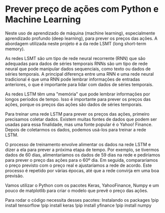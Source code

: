 # Prever preço de ações com Python e Machine Learning

Neste uso de aprendizado de máquina (machine learning), especialmente aprendizado profundo (deep learning), para prever os preços das ações. A abordagem utilizada neste projeto é a da rede LSMT (long short-term memory).

As redes LSMT são um tipo de rede neural recorrente (RNN) que são adequadas para dados de séries temporais RNNs são um tipo de rede neural que pode manipular dados sequenciais, como texto ou dados de séries temporais. A principal diferença entre uma RNN e uma rede neural tradicional é que uma RNN pode lembrar informações de entradas anteriores, o que é importante para lidar com dados de séries temporais.

As redes LSTM têm uma "memória" que pode lembrar informações por longos períodos de tempo. Isso é importante para prever os preços das ações, porque os preços das ações são dados de séries temporais. 

Para treinar uma rede LSTM para prever os preços das ações, primeiro precisamos coletar dados. Existem muitas fontes de dados que podem ser usadas para essa finalidade, mas uma fonte popular é o Yahoo! Finance. Depois de coletarmos os dados, podemos usá-los para treinar a rede LSTM.

 O processo de treinamento envolve alimentar os dados na rede LSTM e dizer a ela para prever a próxima etapa de tempo. Por exemplo, se tivermos dados de 60 dias, alimentaríamos os dados de 59 dias na rede e pediríamos para prever o preço das ações para o 60º dia. Em seguida, compararíamos o preço previsto com o preço real e ajustaríamos a rede de acordo. Este processo é repetido por várias épocas, até que a rede convirja em uma boa previsão.

Vamos utilizar o Python com os pacotes Keras, YahooFinance, Numpy e um pouco de matplotlib para criar o modelo que prevê o preço das ações.

Para rodar o código necessita desses pacotes:
Instalando os packages
!pip install tensorflow
!pip install keras
!pip install yfinance
!pip install numpy

